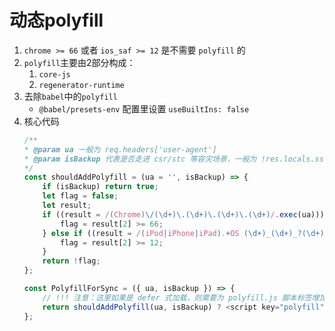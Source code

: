 # 动态polyfill
1. `chrome >= 66` 或者 `ios_saf >= 12` 是不需要 `polyfill` 的
2. `polyfill`主要由2部分构成：
    1. `core-js`
    2. `regenerator-runtime`
3. 去除`babel`中的`polyfill`
    - `@babel/presets-env` 配置里设置 `useBuiltIns: false`
4. 核心代码
    ```js
    /**
    * @param ua 一般为 req.headers['user-agent']
    * @param isBackup 代表是否走进 csr/stc 等容灾场景，一般为 !res.locals.ssr；容灾场景因为失去了服务端计算逻辑，所以直接全量 polyfill
    */
    const shouldAddPolyfill = (ua = '', isBackup) => {
        if (isBackup) return true;
        let flag = false;
        let result;
        if ((result = /(Chrome)\/(\d+)\.(\d+)\.(\d+)\.(\d+)/.exec(ua))) {
            flag = result[2] >= 66;
        } else if ((result = /(iPod|iPhone|iPad).+OS (\d+)_(\d+)_?(\d+)?/.exec(ua))) {
            flag = result[2] >= 12;
        }
        return !flag;
    };

    const PolyfillForSync = ({ ua, isBackup }) => {
        // !!! 注意：这里如果是 defer 式加载，则需要为 polyfill.js 脚本标签增加 defer 属性
        return shouldAddPolyfill(ua, isBackup) ? <script key="polyfill" src="polyfill.js" crossOrigin="anonymous"></script> : null;
    };
    ```

